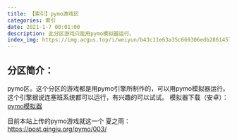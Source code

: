 ```yaml
---
title: 【索引】pymo游戏区
categories: 索引
date: 2021-1-7 00:01:00
description: 此分区游戏只能用pymo模拟器运行。
index_img: https://img.acgus.top/i/weiyun/b43c11e63a35c669306edb286145738bf7d490222b45cfc2f41cfff0447495728a73309690c15bc57ea1e055c38f4f51.webp
---
```

## **分区简介：**
pymo区。这个分区的游戏都是用pymo引擎所制作的，可以用pymo模拟器运行。这个引擎据说连塞班系统都可以运行，有兴趣的可以试试。 
模拟器下载（安卓）：[pymo模拟器](https://wwi.lanzoui.com/is2QLu2a6yh)

目前本站上传的pymo游戏就这一个
夏之雨：https://post.qingju.org/pymo/003/